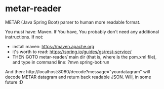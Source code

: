 # metar-reader
METAR (Java Spring Boot) parser to human more readable format.

You must have: Maven. If You have, You probably don't need any additional instructions.
If not:
- install maven: https://maven.apache.org
- it's worth to read: https://spring.io/guides/gs/rest-service/
- THEN GOTO metar-reader/ main dir (that is, where is the pom.xml file), and type in command line:
?mvn spring-bot:run

And then: 
http://localhost:8080/decode?message="yourdatagram"
will decode METAR datagram and return back readable JSON.
Will, in some future :D
